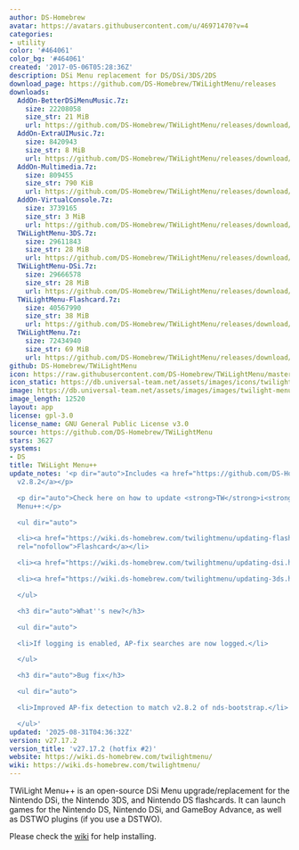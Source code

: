 ```yaml
---
author: DS-Homebrew
avatar: https://avatars.githubusercontent.com/u/46971470?v=4
categories:
- utility
color: '#464061'
color_bg: '#464061'
created: '2017-05-06T05:28:36Z'
description: DSi Menu replacement for DS/DSi/3DS/2DS
download_page: https://github.com/DS-Homebrew/TWiLightMenu/releases
downloads:
  AddOn-BetterDSiMenuMusic.7z:
    size: 22208058
    size_str: 21 MiB
    url: https://github.com/DS-Homebrew/TWiLightMenu/releases/download/v27.17.2/AddOn-BetterDSiMenuMusic.7z
  AddOn-ExtraUIMusic.7z:
    size: 8420943
    size_str: 8 MiB
    url: https://github.com/DS-Homebrew/TWiLightMenu/releases/download/v27.17.2/AddOn-ExtraUIMusic.7z
  AddOn-Multimedia.7z:
    size: 809455
    size_str: 790 KiB
    url: https://github.com/DS-Homebrew/TWiLightMenu/releases/download/v27.17.2/AddOn-Multimedia.7z
  AddOn-VirtualConsole.7z:
    size: 3739165
    size_str: 3 MiB
    url: https://github.com/DS-Homebrew/TWiLightMenu/releases/download/v27.17.2/AddOn-VirtualConsole.7z
  TWiLightMenu-3DS.7z:
    size: 29611843
    size_str: 28 MiB
    url: https://github.com/DS-Homebrew/TWiLightMenu/releases/download/v27.17.2/TWiLightMenu-3DS.7z
  TWiLightMenu-DSi.7z:
    size: 29666578
    size_str: 28 MiB
    url: https://github.com/DS-Homebrew/TWiLightMenu/releases/download/v27.17.2/TWiLightMenu-DSi.7z
  TWiLightMenu-Flashcard.7z:
    size: 40567990
    size_str: 38 MiB
    url: https://github.com/DS-Homebrew/TWiLightMenu/releases/download/v27.17.2/TWiLightMenu-Flashcard.7z
  TWiLightMenu.7z:
    size: 72434940
    size_str: 69 MiB
    url: https://github.com/DS-Homebrew/TWiLightMenu/releases/download/v27.17.2/TWiLightMenu.7z
github: DS-Homebrew/TWiLightMenu
icon: https://raw.githubusercontent.com/DS-Homebrew/TWiLightMenu/master/booter/Twilight%2B%2B-animated%20icon-fix.gif
icon_static: https://db.universal-team.net/assets/images/icons/twilight-menu.png
image: https://db.universal-team.net/assets/images/images/twilight-menu.png
image_length: 12520
layout: app
license: gpl-3.0
license_name: GNU General Public License v3.0
source: https://github.com/DS-Homebrew/TWiLightMenu
stars: 3627
systems:
- DS
title: TWiLight Menu++
update_notes: '<p dir="auto">Includes <a href="https://github.com/DS-Homebrew/nds-bootstrap/releases/tag/v2.8.2">nds-bootstrap
  v2.8.2</a></p>

  <p dir="auto">Check here on how to update <strong>TW</strong>i<strong>L</strong>ight
  Menu++:</p>

  <ul dir="auto">

  <li><a href="https://wiki.ds-homebrew.com/twilightmenu/updating-flashcard.html"
  rel="nofollow">Flashcard</a></li>

  <li><a href="https://wiki.ds-homebrew.com/twilightmenu/updating-dsi.html" rel="nofollow">DSi</a></li>

  <li><a href="https://wiki.ds-homebrew.com/twilightmenu/updating-3ds.html" rel="nofollow">3DS</a></li>

  </ul>

  <h3 dir="auto">What''s new?</h3>

  <ul dir="auto">

  <li>If logging is enabled, AP-fix searches are now logged.</li>

  </ul>

  <h3 dir="auto">Bug fix</h3>

  <ul dir="auto">

  <li>Improved AP-fix detection to match v2.8.2 of nds-bootstrap.</li>

  </ul>'
updated: '2025-08-31T04:36:32Z'
version: v27.17.2
version_title: 'v27.17.2 (hotfix #2)'
website: https://wiki.ds-homebrew.com/twilightmenu/
wiki: https://wiki.ds-homebrew.com/twilightmenu/
---
```

TWiLight Menu++ is an open-source DSi Menu upgrade/replacement for the Nintendo DSi, the Nintendo 3DS, and Nintendo DS flashcards. It can launch games for the Nintendo DS, Nintendo DSi, and GameBoy Advance, as well as DSTWO plugins (if you use a DSTWO).

Please check the [wiki](https://wiki.ds-homebrew.com/twilightmenu/) for help installing.